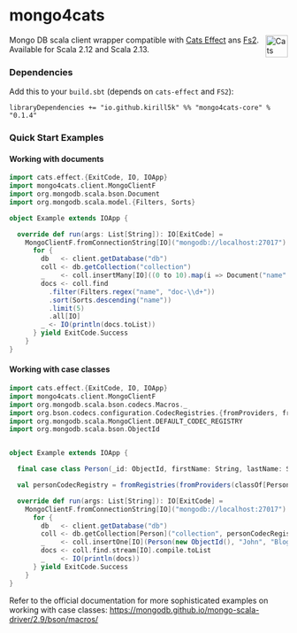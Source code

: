 mongo4cats
==========

<a href="https://typelevel.org/cats/"><img src="https://typelevel.org/cats/img/cats-badge.svg" height="40px" align="right" alt="Cats friendly" /></a>

Mongo DB scala client wrapper compatible with [Cats Effect](https://typelevel.org/cats-effect/) ans [Fs2](http://fs2.io/).
Available for Scala 2.12 and Scala 2.13.

### Dependencies

Add this to your `build.sbt` (depends on `cats-effect` and `FS2`):

```
libraryDependencies += "io.github.kirill5k" %% "mongo4cats-core" % "0.1.4"
```

### Quick Start Examples

#### Working with documents

```scala
import cats.effect.{ExitCode, IO, IOApp}
import mongo4cats.client.MongoClientF
import org.mongodb.scala.bson.Document
import org.mongodb.scala.model.{Filters, Sorts}

object Example extends IOApp {

  override def run(args: List[String]): IO[ExitCode] =
    MongoClientF.fromConnectionString[IO]("mongodb://localhost:27017").use { client =>
      for {
        db   <- client.getDatabase("db")
        coll <- db.getCollection("collection")
        _    <- coll.insertMany[IO]((0 to 10).map(i => Document("name" -> s"doc-$i")).toList)
        docs <- coll.find
          .filter(Filters.regex("name", "doc-\\d+"))
          .sort(Sorts.descending("name"))
          .limit(5)
          .all[IO]
        _ <- IO(println(docs.toList))
      } yield ExitCode.Success
    }
}
```

#### Working with case classes

```scala
import cats.effect.{ExitCode, IO, IOApp}
import mongo4cats.client.MongoClientF
import org.mongodb.scala.bson.codecs.Macros._
import org.bson.codecs.configuration.CodecRegistries.{fromProviders, fromRegistries}
import org.mongodb.scala.MongoClient.DEFAULT_CODEC_REGISTRY
import org.mongodb.scala.bson.ObjectId


object Example extends IOApp {

  final case class Person(_id: ObjectId, firstName: String, lastName: String)

  val personCodecRegistry = fromRegistries(fromProviders(classOf[Person]), DEFAULT_CODEC_REGISTRY)

  override def run(args: List[String]): IO[ExitCode] =
    MongoClientF.fromConnectionString[IO]("mongodb://localhost:27017").use { client =>
      for {
        db   <- client.getDatabase("db")
        coll <- db.getCollection[Person]("collection", personCodecRegistry)
        _    <- coll.insertOne[IO](Person(new ObjectId(), "John", "Bloggs"))
        docs <- coll.find.stream[IO].compile.toList
        _    <- IO(println(docs))
      } yield ExitCode.Success
    }
}
```

Refer to the official documentation for more sophisticated examples on working with case classes: https://mongodb.github.io/mongo-scala-driver/2.9/bson/macros/
